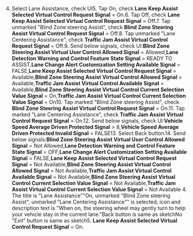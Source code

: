 4. Select Lane Assistance, check UI5. Tap On, check **Lane Keep Assist Selected Virtual Control Request Signal** = On.6. Tap Off, check **Lane Keep Assist Selected Virtual Control Request Signal** = Off.7. Tap unmarked "Blind Zone steering Assist", check **Blind Zone Steering Assist Virtual Control Request Signal** = Off.8. Tap unmarked "Lane Centering Assistance", check **Traffic Jam Assist Virtual Control Request Signal** = Off.9. Send below signals, check UI:**Blind Zone Steering Assist Virtual User Control Allowed Signal** = Allowed,**Lane Detection Warning and Control Feature State Signal** = READY TO ASSIST,**Lane Change Alert Customization Setting Available Signal** = FALSE,**Lane Keep Assist Selected Virtual Control Request Signal** = Available,**Blind Zone Steering Assist Virtual Control Allowed Signal** = Available,**Traffic Jam Assist Virtual Control Available Signal** = Available,**Blind Zone Steering Assist Virtual Control Current Selection Value Signal** = On,**Traffic Jam Assist Virtual Control Current Selection Value Signal** = On10. Tap marked "Blind Zone steering Assist", check **Blind Zone Steering Assist Virtual Control Request Signal** = On.11. Tap marked "Lane Centering Assistance", check **Traffic Jam Assist Virtual Control Request Signal** = On.12. Send below signals, check UI:**Vehicle Speed Average Driven Protected Signal** > 8,**Vehicle Speed Average Driven Protected Invalid Signal** = FALSE13. Select Back button.14. Send below signals:**Blind Zone Steering Assist Virtual User Control Allowed Signal** = Not Allowed,**Lane Detection Warning and Control Feature State Signal** = OFF,**Lane Change Alert Customization Setting Available Signal** = FALSE,**Lane Keep Assist Selected Virtual Control Request Signal** = Not Available,**Blind Zone Steering Assist Virtual Control Allowed Signal** = Not Available,**Traffic Jam Assist Virtual Control Available Signal** = Not Available,**Blind Zone Steering Assist Virtual Control Current Selection Value Signal** = Not Available,**Traffic Jam Assist Virtual Control Current Selection Value Signal** = Not Available 4. The title is "Lane Assistance""On, unmarked "Blind Zone steering Assist", unmarked "Lane Centering Assistance"" is selected, icon and description text is "When on, the steering wheel may gently turn to help your vehicle stay in the current lane."Back button is same as sketchNo "Exit" button is same as sketch5. **Lane Keep Assist Selected Virtual Control Request Signal** = On.